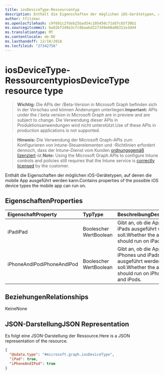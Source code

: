 ```yaml
---
title: iosDeviceType-Ressourcentyp
description: Enthält die Eigenschaften der möglichen iOS-Gerätetypen, auf denen die mobile App ausgeführt werden kann.
author: tfitzmac
ms.openlocfilehash: c9f691c2fdeb25bad54c105450c71dd7c65f30b1
ms.sourcegitcommit: 6a82bf240a3cfc0baabd227349e08a08311e3d44
ms.translationtype: MT
ms.contentlocale: de-DE
ms.lasthandoff: 12/18/2018
ms.locfileid: "27342756"
---
```

# <a name="iosdevicetype-resource-type"></a><span data-ttu-id="ae4ce-103">iosDeviceType-Ressourcentyp</span><span class="sxs-lookup"><span data-stu-id="ae4ce-103">iosDeviceType resource type</span></span>

> <span data-ttu-id="ae4ce-104">**Wichtig:** Die APIs der /Beta-Version in Microsoft Graph befinden sich in der Vorschau und können Änderungen unterliegen.</span><span class="sxs-lookup"><span data-stu-id="ae4ce-104">**Important:** APIs under the / beta version in Microsoft Graph are in preview and are subject to change.</span></span> <span data-ttu-id="ae4ce-105">Die Verwendung dieser APIs in Produktionsanwendungen wird nicht unterstützt.</span><span class="sxs-lookup"><span data-stu-id="ae4ce-105">Use of these APIs in production applications is not supported.</span></span>

> <span data-ttu-id="ae4ce-106">**Hinweis:** Die Verwendung der Microsoft Graph-APIs zum Konfigurieren von Intune-Steuerelementen und -Richtlinien erfordert dennoch, dass der Intune-Dienst vom Kunden [ordnungsgemäß lizenziert](https://go.microsoft.com/fwlink/?linkid=839381) ist.</span><span class="sxs-lookup"><span data-stu-id="ae4ce-106">**Note:** Using the Microsoft Graph APIs to configure Intune controls and policies still requires that the Intune service is [correctly licensed](https://go.microsoft.com/fwlink/?linkid=839381) by the customer.</span></span>

<span data-ttu-id="ae4ce-107">Enthält die Eigenschaften der möglichen iOS-Gerätetypen, auf denen die mobile App ausgeführt werden kann.</span><span class="sxs-lookup"><span data-stu-id="ae4ce-107">Contains properties of the possible iOS device types the mobile app can run on.</span></span>
## <a name="properties"></a><span data-ttu-id="ae4ce-108">Eigenschaften</span><span class="sxs-lookup"><span data-stu-id="ae4ce-108">Properties</span></span>
|<span data-ttu-id="ae4ce-109">Eigenschaft</span><span class="sxs-lookup"><span data-stu-id="ae4ce-109">Property</span></span>|<span data-ttu-id="ae4ce-110">Typ</span><span class="sxs-lookup"><span data-stu-id="ae4ce-110">Type</span></span>|<span data-ttu-id="ae4ce-111">Beschreibung</span><span class="sxs-lookup"><span data-stu-id="ae4ce-111">Description</span></span>|
|:---|:---|:---|
|<span data-ttu-id="ae4ce-112">iPad</span><span class="sxs-lookup"><span data-stu-id="ae4ce-112">iPad</span></span>|<span data-ttu-id="ae4ce-113">Boolescher Wert</span><span class="sxs-lookup"><span data-stu-id="ae4ce-113">Boolean</span></span>|<span data-ttu-id="ae4ce-114">Gibt an, ob die App auf iPads ausgeführt werden soll.</span><span class="sxs-lookup"><span data-stu-id="ae4ce-114">Whether the app should run on iPads.</span></span>|
|<span data-ttu-id="ae4ce-115">iPhoneAndIPod</span><span class="sxs-lookup"><span data-stu-id="ae4ce-115">iPhoneAndIPod</span></span>|<span data-ttu-id="ae4ce-116">Boolescher Wert</span><span class="sxs-lookup"><span data-stu-id="ae4ce-116">Boolean</span></span>|<span data-ttu-id="ae4ce-117">Gibt an, ob die App auf iPhones und iPads ausgeführt werden soll.</span><span class="sxs-lookup"><span data-stu-id="ae4ce-117">Whether the app should run on iPhones and iPods.</span></span>|

## <a name="relationships"></a><span data-ttu-id="ae4ce-118">Beziehungen</span><span class="sxs-lookup"><span data-stu-id="ae4ce-118">Relationships</span></span>
<span data-ttu-id="ae4ce-119">Keine</span><span class="sxs-lookup"><span data-stu-id="ae4ce-119">None</span></span>
## <a name="json-representation"></a><span data-ttu-id="ae4ce-120">JSON-Darstellung</span><span class="sxs-lookup"><span data-stu-id="ae4ce-120">JSON Representation</span></span>
<span data-ttu-id="ae4ce-121">Es folgt eine JSON-Darstellung der Ressource.</span><span class="sxs-lookup"><span data-stu-id="ae4ce-121">Here is a JSON representation of the resource.</span></span>
<!-- {
  "blockType": "resource",
  "@odata.type": "microsoft.graph.iosDeviceType"
}
-->
``` json
{
  "@odata.type": "#microsoft.graph.iosDeviceType",
  "iPad": true,
  "iPhoneAndIPod": true
}
```





